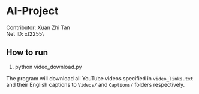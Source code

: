 # AI-Project

Contributor: Xuan Zhi Tan\
Net ID: xt2255\

## How to run
1. python video_download.py

The program will download all YouTube videos specified in `video_links.txt` and their English captions to `Videos/` and `Captions/` folders respectively. 
